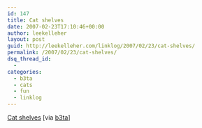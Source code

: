 ```yaml
---
id: 147
title: Cat shelves
date: 2007-02-23T17:10:46+00:00
author: leekelleher
layout: post
guid: http://leekelleher.com/linklog/2007/02/23/cat-shelves/
permalink: /2007/02/23/cat-shelves/
dsq_thread_id:
  - 
categories:
  - b3ta
  - cats
  - fun
  - linklog
---
```

[Cat shelves](http://www.katwallks.com/default.htm) [via [b3ta](http://www.b3ta.com/newsletter/issue265/)]